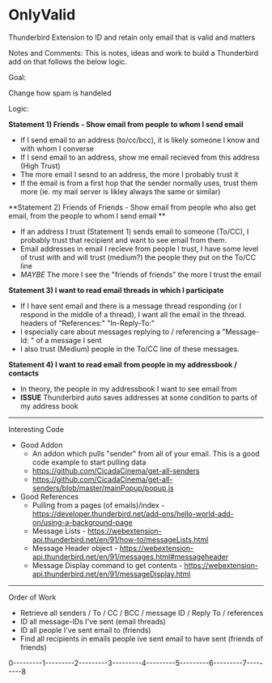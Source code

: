 # OnlyValid
Thunderbird Extension to ID and retain only email that is valid and matters

Notes and Comments:
This is notes, ideas and work to build a Thunderbird add on that follows the below logic.

Goal:

Change how spam is handeled

Logic:

**Statement 1) Friends - Show email from people to whom I send email**

* If I send email to an address (to/cc/bcc), it is likely someone I know and with whom I converse
* If I send email to an address, show me email recieved from this address (High Trust)
* The more email I sesnd to an address, the more I probably trust it
* If the email is from a first hop that the sender normally uses, trust them more (ie. my mail server is likley always the same or similar)


**Statement 2) Friends of Friends - Show email from people who also get email, from the people to whom I send email **

* If an address I trust (Statement 1) sends email to someone (To/CC), I probably trust that recipient and want to see email from them.
* Email addresses in email I recieve from people I trust, I have some level of trust with and will trust (medium?) the people they put on the To/CC line
* *MAYBE* The more I see the "friends of friends" the more I trust the email


**Statement 3) I want to read email threads in which I participate**

* If I have sent email and there is a message thread responding (or I respond in the middle of a thread), I want all the email in the thread.  headers of "References:" "In-Reply-To:"
* I especially care about messages replying to / referencing a "Message-Id: " of a message I sent
* I also trust (Medium) people in the To/CC line of these messages.


**Statement 4) I want to read email from people in my addressbook / contacts**

* In theory, the people in my addressbook I want to see email from
* **ISSUE** Thunderbird auto saves addresses at some condition to parts of my address book



----------------------------------------------

Interesting Code

* Good Addon 
  * An addon which pulls "sender" from all of your email.  This is a good code example to start pulling data
  * https://github.com/CicadaCinema/get-all-senders
  * https://github.com/CicadaCinema/get-all-senders/blob/master/mainPopup/popup.js
* Good References
  * Pulling from a pages (of emails)/index - https://developer.thunderbird.net/add-ons/hello-world-add-on/using-a-background-page
  * Message Lists - https://webextension-api.thunderbird.net/en/91/how-to/messageLists.html
  * Message Header object - https://webextension-api.thunderbird.net/en/91/messages.html#messageheader
  * Message Display command to get contents - https://webextension-api.thunderbird.net/en/91/messageDisplay.html

----------------------------------------------

Order of Work

* Retrieve all senders / To / CC / BCC / message ID / Reply To / references
* ID all message-IDs I've sent (email threads)
* ID all people I've sent email to (friends)
* Find all recipients in emails people ive sent email to have sent (friends of friends)

0---------1---------2---------3---------4---------5---------6---------7---------8
